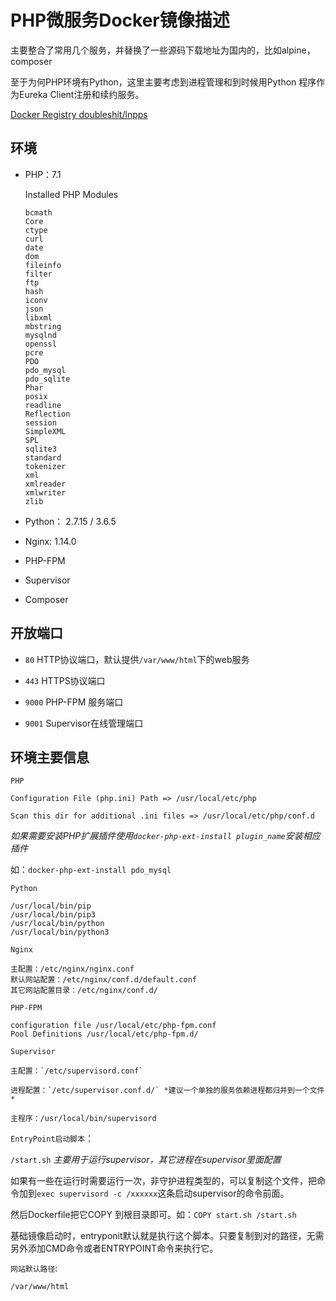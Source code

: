 # PHP微服务Docker镜像描述

主要整合了常用几个服务，并替换了一些源码下载地址为国内的，比如alpine，composer

至于为何PHP环境有Python，这里主要考虑到进程管理和到时候用Python 程序作为Eureka Client注册和续约服务。

[Docker Registry doubleshit/lnpps](https://hub.docker.com/r/doubleshit/lnpps/)

## 环境

- PHP：7.1

    Installed PHP Modules

    ```text
    bcmath
    Core
    ctype
    curl
    date
    dom
    fileinfo
    filter
    ftp
    hash
    iconv
    json
    libxml
    mbstring
    mysqlnd
    openssl
    pcre
    PDO
    pdo_mysql
    pdo_sqlite
    Phar
    posix
    readline
    Reflection
    session
    SimpleXML
    SPL
    sqlite3
    standard
    tokenizer
    xml
    xmlreader
    xmlwriter
    zlib

    ```

- Python： 2.7.15 / 3.6.5

- Nginx: 1.14.0

- PHP-FPM

- Supervisor

- Composer

## 开放端口

- `80` HTTP协议端口，默认提供`/var/www/html`下的web服务

- `443` HTTPS协议端口

- `9000` PHP-FPM 服务端口

- `9001` Supervisor在线管理端口

## 环境主要信息

`PHP`

```code
Configuration File (php.ini) Path => /usr/local/etc/php

Scan this dir for additional .ini files => /usr/local/etc/php/conf.d

```

*如果需要安装PHP扩展插件使用`docker-php-ext-install plugin_name`安装相应插件*

如：`docker-php-ext-install pdo_mysql`

`Python`

```code
/usr/local/bin/pip
/usr/local/bin/pip3
/usr/local/bin/python
/usr/local/bin/python3
```

`Nginx`

```code
主配置：/etc/nginx/nginx.conf
默认网站配置：/etc/nginx/conf.d/default.conf
其它网站配置目录：/etc/nginx/conf.d/
```

`PHP-FPM`

```code
configuration file /usr/local/etc/php-fpm.conf
Pool Definitions /usr/local/etc/php-fpm.d/
```

`Supervisor`

```code
主配置：`/etc/supervisord.conf`

进程配置：`/etc/supervisor.conf.d/` *建议一个单独的服务依赖进程都归并到一个文件*

主程序：/usr/local/bin/supervisord
```

`EntryPoint启动脚本`：

`/start.sh` *主要用于运行supervisor，其它进程在supervisor里面配置*

如果有一些在运行时需要运行一次，非守护进程类型的，可以复制这个文件，把命令加到`exec supervisord -c /xxxxxx`这条启动supervisor的命令前面。

然后Dockerfile把它COPY 到根目录即可。如：`COPY start.sh /start.sh`

基础镜像启动时，entryponit默认就是执行这个脚本。只要复制到对的路径，无需另外添加CMD命令或者ENTRYPOINT命令来执行它。

`网站默认路径`:

 `/var/www/html`

